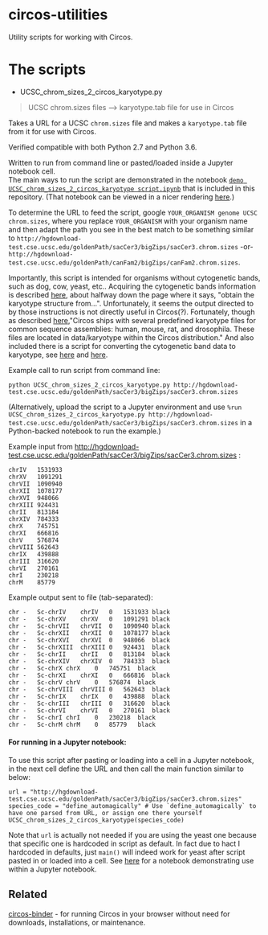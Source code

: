 # circos-utilities

Utility scripts for working with Circos.

# The scripts

* UCSC_chrom_sizes_2_circos_karyotype.py
> UCSC chrom.sizes files --> karyotype.tab file for use in Circos

Takes a URL for a UCSC `chrom.sizes` file and makes a `karyotype.tab` file from it for use with Circos.

Verified compatible with both Python 2.7 and Python 3.6.

Written to run from command line or pasted/loaded inside a Jupyter notebook cell.  
The main ways to run the script are demonstrated in the notebook [`demo UCSC_chrom_sizes_2_circos_karyotype script.ipynb`](https://github.com/fomightez/sequencework/blob/master/circos-utilities/demo%20UCSC_chrom_sizes_2_circos_karyotype%20script.ipynb) that is included in this repository. (That notebook can be viewed in a nicer rendering [here](https://nbviewer.jupyter.org/github/fomightez/sequencework/blob/master/circos-utilities/demo%20UCSC_chrom_sizes_2_circos_karyotype%20script.ipynb).)

To determine the URL to feed the script, google `YOUR_ORGANISM genome UCSC chrom.sizes`,  where you replace `YOUR_ORGANISM` with your organism name and then adapt the path you see in the best match to be something similar to 
`http://hgdownload-test.cse.ucsc.edu/goldenPath/sacCer3/bigZips/sacCer3.chrom.sizes` -or-
`http://hgdownload-test.cse.ucsc.edu/goldenPath/canFam2/bigZips/canFam2.chrom.sizes`.

Importantly, this script is intended for organisms without cytogenetic bands, such as dog, cow, yeast, etc..
Acquiring the cytogenetic bands information is described [here](http://circos.ca/tutorials/lessons/ideograms/karyotypes/), about halfway down 
the page where it says, "obtain the karyotype structure from...". 
Unfortunately, it seems the output directed to by those instructions is not
directly useful in Circos(?). Fortunately, though as described [here](http://circos.ca/documentation/tutorials/quick_start/hello_world/),"Circos ships with several predefined karyotype files for common sequence 
assemblies: human, mouse, rat, and drosophila. These files are located in 
data/karyotype within the Circos distribution." And also included there is a script for converting the cytogenetic band data to karyotype, see [here](http://circos.ca/documentation/tutorials/quick_start/hello_world/) and [here](https://groups.google.com/d/msg/circos-data-visualization/B55NlByQ6jY/nKWGSPsXCwAJ).

Example call to run script from command line:
```
python UCSC_chrom_sizes_2_circos_karyotype.py http://hgdownload-test.cse.ucsc.edu/goldenPath/sacCer3/bigZips/sacCer3.chrom.sizes
```
(Alternatively, upload the script to a Jupyter environment and use `%run UCSC_chrom_sizes_2_circos_karyotype.py http://hgdownload-test.cse.ucsc.edu/goldenPath/sacCer3/bigZips/sacCer3.chrom.sizes` in a Python-backed notebook to run the example.)

Example input from http://hgdownload-test.cse.ucsc.edu/goldenPath/sacCer3/bigZips/sacCer3.chrom.sizes :
```
chrIV   1531933
chrXV   1091291
chrVII  1090940
chrXII  1078177
chrXVI  948066
chrXIII 924431
chrII   813184
chrXIV  784333
chrX    745751
chrXI   666816
chrV    576874
chrVIII 562643
chrIX   439888
chrIII  316620
chrVI   270161
chrI    230218
chrM    85779
```

Example output sent to file (tab-separated):
```
chr -   Sc-chrIV    chrIV   0   1531933 black
chr -   Sc-chrXV    chrXV   0   1091291 black
chr -   Sc-chrVII   chrVII  0   1090940 black
chr -   Sc-chrXII   chrXII  0   1078177 black
chr -   Sc-chrXVI   chrXVI  0   948066  black
chr -   Sc-chrXIII  chrXIII 0   924431  black
chr -   Sc-chrII    chrII   0   813184  black
chr -   Sc-chrXIV   chrXIV  0   784333  black
chr -   Sc-chrX chrX    0   745751  black
chr -   Sc-chrXI    chrXI   0   666816  black
chr -   Sc-chrV chrV    0   576874  black
chr -   Sc-chrVIII  chrVIII 0   562643  black
chr -   Sc-chrIX    chrIX   0   439888  black
chr -   Sc-chrIII   chrIII  0   316620  black
chr -   Sc-chrVI    chrVI   0   270161  black
chr -   Sc-chrI chrI    0   230218  black
chr -   Sc-chrM chrM    0   85779   black
```


#### For running in a Jupyter notebook:

To use this script after pasting or loading into a cell in a Jupyter notebook, in the next cell define the URL and then call the main function similar to below:
```
url = "http://hgdownload-test.cse.ucsc.edu/goldenPath/sacCer3/bigZips/sacCer3.chrom.sizes"
species_code = "define_automagically" # Use `define_automagically` to have one parsed from URL, or assign one there yourself
UCSC_chrom_sizes_2_circos_karyotype(species_code)
```
Note that `url` is actually not needed if you are using the yeast one because that specific one is hardcoded in script as default.
In fact due to hact I hardcoded in defaults, just `main()` will indeed work for yeast after script pasted in or loaded into a cell.
See [here](https://nbviewer.jupyter.org/github/fomightez/sequencework/blob/master/circos-utilities/demo%20UCSC_chrom_sizes_2_circos_karyotype%20script.ipynb) for a notebook demonstrating use within a Jupyter notebook.


Related
-------

[circos-binder](https://github.com/fomightez/circos-binder) - for running Circos in your browser without need for downloads, installations, or maintenance.
